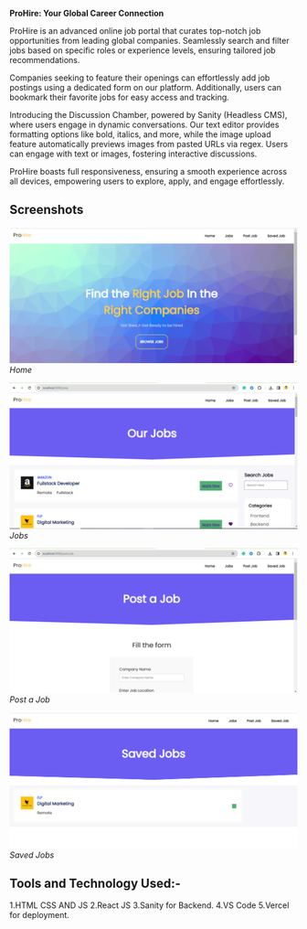 **ProHire: Your Global Career Connection**

ProHire is an advanced online job portal that curates top-notch job opportunities from leading global companies. Seamlessly search and filter jobs based on specific roles or experience levels, ensuring tailored job recommendations.

Companies seeking to feature their openings can effortlessly add job postings using a dedicated form on our platform. Additionally, users can bookmark their favorite jobs for easy access and tracking.

Introducing the Discussion Chamber, powered by Sanity (Headless CMS), where users engage in dynamic conversations. Our text editor provides formatting options like bold, italics, and more, while the image upload feature automatically previews images from pasted URLs via regex. Users can engage with text or images, fostering interactive discussions.

ProHire boasts full responsiveness, ensuring a smooth experience across all devices, empowering users to explore, apply, and engage effortlessly.

## Screenshots

![Home](src/Assets/images/Home.PNG)
_Home_

![Jobs](src/Assets/images/Jobs.PNG)
_Jobs_

![Post a Job](src/Assets/images/post-job.PNG)
_Post a Job_

![Saved Jobs](src/Assets/images/saved-jobs.PNG)
_Saved Jobs_

## Tools and Technology Used:-

1.HTML CSS AND JS
2.React JS
3.Sanity for Backend.
4.VS Code
5.Vercel for deployment.
